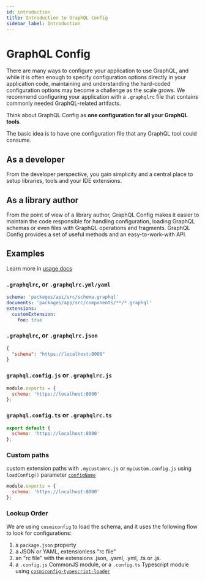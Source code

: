 ```yaml
---
id: introduction
title: Introduction to GraphQL Config
sidebar_label: Introduction
---
```


# GraphQL Config

There are many ways to configure your application to use GraphQL, and while it is often enough to specify configuration options directly in your application code, maintaining and understanding the hard-coded configuration options may become a challenge as the scale grows. We recommend configuring your application with a `.graphqlrc` file that contains commonly needed GraphQL-related artifacts.

Think about GraphQL Config as **one configuration for all your GraphQL tools**.

The basic idea is to have one configuration file that any GraphQL tool could consume. 

## As a developer

From the developer perspective, you gain simplicity and a central place to setup libraries, tools and your IDE extensions. 

## As a library author

From the point of view of a library author, GraphQL Config makes it easier to maintain the code responsible for handling configuration, loading GraphQL schemas or even files with GraphQL operations and fragments. GraphQL Config provides a set of useful methods and an easy-to-work-with API.

## Examples

Learn more in [usage docs](usage)

### `.graphqlrc`, or `.graphqlrc.yml/yaml`
```yaml
schema: 'packages/api/src/schema.graphql'
documents: 'packages/app/src/components/**/*.graphql'
extensions:
  customExtension:
    foo: true
```

### `.graphqlrc`, or `.graphqlrc.json`
```json
{
  "schema": "https://localhost:8000"
}
```

### `graphql.config.js` or `.graphqlrc.js`
```js
module.exports = {
  schema: 'https://localhost:8000'
};
```

### `graphql.config.ts` or `.graphqlrc.ts`
```js
export default {
  schema: 'https://localhost:8000'
};
```

### Custom paths
custom extension paths with `.mycustomrc.js` or `mycustom.config.js` using `loadConfig()` parameter [`configName`](load-config#configname)
```js
module.exports = {
  schema: 'https://localhost:8000'
};
```

### Lookup Order
We are using `cosmiconfig` to load the schema, and it uses the following flow to look for configurations:
1. a `package.json` property
2. a JSON or YAML, extensionless "rc file"
3. an "rc file" with the extensions .json, .yaml, .yml, .ts or .js.
4. a `.config.js` CommonJS module, or a `.config.ts` Typescript module using [`cosmiconfig-typescript-loader`](https://github.com/EndemolShineGroup/cosmiconfig-typescript-loader)
